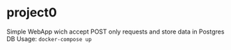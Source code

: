 # project0
Simple WebApp wich accept POST only requests and store data in Postgres DB
Usage:
`docker-compose up`
